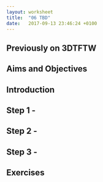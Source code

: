 ```yaml
---
layout: worksheet
title:  "06 TBD"
date:   2017-09-13 23:46:24 +0100
---
```


## Previously on 3DTFTW


## Aims and Objectives

## Introduction

## Step 1 -

## Step 2 -

## Step 3 -

## Exercises

